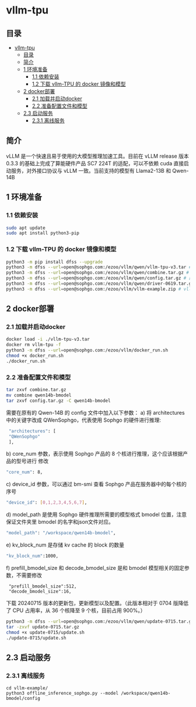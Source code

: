 # vllm-tpu

## 目录

- [vllm-tpu](#vllm-tpu)
  - [目录](#目录)
  - [简介](#简介)
  - [1 环境准备](#1-环境准备)
    - [1.1 依赖安装](#11-依赖安装)
    - [1.2 下载 vllm-TPU 的 docker 镜像和模型](#12-下载-vllm-tpu-的-docker-镜像和模型)
  - [2 docker部署](#2-docker部署)
    - [2.1 加载并启动docker](#21-加载并启动docker)
    - [2.2 准备配置文件和模型](#22-准备配置文件和模型)
  - [2.3 启动服务](#23-启动服务)
    - [2.3.1 离线服务](#231-离线服务)


## 简介
vLLM 是一个快速且易于使用的大模型推理加速工具。目前在 vLLM release 版本 0.3.3 的基础上完成了算能硬件产品 SC7 224T 的适配，可以不依赖 cuda 直接启动服务，对外接口协议与 vLLM 一致。当前支持的模型有 Llama2-13B 和 Qwen-14B

## 1 环境准备

### 1.1 依赖安装

```bash
sudo apt update 
sudo apt install python3-pip
```

### 1.2 下载 vllm-TPU 的 docker 镜像和模型

```bash
python3 -m pip install dfss --upgrade 
python3 -m dfss --url=open@sophgo.com:/ezoo/vllm/qwen/vllm-tpu-v3.tar # 镜像
python3 -m dfss --url=open@sophgo.com:/ezoo/vllm/qwen/combine.tar.gz # qwen2-14B bmodel，如果自己编译，可以不下
python3 -m dfss --url=open@sophgo.com:/ezoo/vllm/qwen/config.tar.gz # 配置文件，可以不下，仓库已经包含了
python3 -m dfss --url=open@sophgo.com:/ezoo/vllm/qwen/driver-0619.tar.gz # 驱动，必须更新
python3 -m dfss --url=open@sophgo.com:/ezoo/vllm/vllm-example.zip # vllm 示例代码，可以不下，使用本仓库代码
```

## 2 docker部署

### 2.1 加载并启动docker
```bash
docker load -i ./vllm-tpu-v3.tar
docker rm vllm-tpu -f 
python3 -m dfss --url=open@sophgo.com:/ezoo/vllm/docker_run.sh 
chmod +x docker_run.sh 
./docker_run.sh
```

### 2.2 准备配置文件和模型
```bash
tar zxvf combine.tar.gz 
mv combine qwen14b-bmodel 
tar zxvf config.tar.gz -C qwen14b-bmodel
```
需要在原有的 Qwen-14B 的 config 文件中加入以下参数：
a) 将 architectures 中的关键字改成 QWenSophgo，代表使用 Sophgo 的硬件进行推理:
```bash
 "architectures": [ 
 "QWenSophgo" 
 ],
 ```
b) core_num 参数，表示使用 Sophgo 产品的 8 个核进行推理，这个应该根据产品的型号进行
修改
```bash
"core_num": 8,
```

c) device_id 参数，可以通过 bm-smi 查看 Sophgo 产品在服务器中的每个核的序号
```bash
"device_id": [0,1,2,3,4,5,6,7], 
```
d) model_path 是使用 Sophgo 硬件推理所需要的模型格式 bmodel 位置，注意保证文件夹里 bmodel 的名字和json文件对应。
```bash
"model_path": "/workspace/qwen14b-bmodel", 
```
e) kv_block_num 是存储 kv cache 的 block 的数量
```bash
"kv_block_num":1000, 
```
f) prefill_bmodel_size 和 decode_bmodel_size 是和 bmodel 模型相关的固定参数，不需要修改
```
 "prefill_bmodel_size":512, 
 "decode_bmodel_size":16,
```

下载 20240715 版本的更新包，更新模型以及配置。（此版本相对于 0704 版降低了 CPU 占用率，从 36 个核降至 9 个核，目前占用 900%。）
```bash
python3 -m dfss --url=open@sophgo.com:/ezoo/vllm/qwen/update-0715.tar.gz 
tar -zxvf update-0715.tar.gz 
chmod +x update-0715/update.sh 
./update-0715/update.sh
```

## 2.3 启动服务
### 2.3.1 离线服务
```
cd vllm-example/
python3 offline_inference_sophgo.py --model /workspace/qwen14b-bmodel/config
```